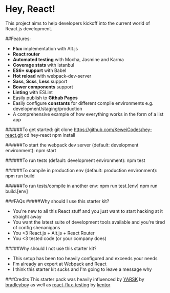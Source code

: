 # Hey, React!

This project aims to help developers kickoff into the current world of React.js development.

##Features:
* __Flux__ implementation with Alt.js
* __React router__
* __Automated testing__ with Mocha, Jasmine and Karma
* __Coverage stats__ with Istanbul
* __ES6+ support__ with Babel
* __Hot reload__ with webpack-dev-server
* __Sass__, __Scss__, __Less__ support
* __Bower components__ support
* __Linting__ with ESLint
* Easily publish to __Github Pages__
* Easily configure __constants__ for different compile environments e.g. development/staging/production
* A comprehensive example of how everything works in the form of a list app

######To get started:
    git clone https://github.com/KeweiCodes/hey-react.git
    cd hey-react
    npm install

######To start the webpack dev server (default: development environment):
    npm start

######To run tests (default: development environment):
    npm test

######To compile in production env (default: production environment):
    npm run build

######To run tests/compile in another env:
    npm run test.[env]
    npm run build.[env]

###FAQs
#####Why should I use this starter kit?
* You're new to all this React stuff and you just want to start hacking at it straight away
* You want the latest suite of development tools available and you're tired of config shenanigans
* You <3 React.js + Alt.js + React Router
* You <3 tested code (or your company does)

#####Why should I not use this starter kit?
* This setup has been too heavily configured and exceeds your needs
* I'm already an expert at Webpack and React
* I think this starter kit sucks and I'm going to leave a message why

###Credits
This starter pack was heavily influenced by [YARSK](https://github.com/bradleyboy/yarsk) by [bradleyboy](https://github.com/bradleyboy) as well as [react-flux-testing](https://github.com/kentor/react-flux-testing) by [kentor](https://github.com/kentor)
